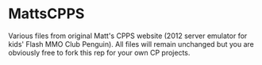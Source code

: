 # MattsCPPS
Various files from original Matt's CPPS website (2012 server emulator for kids' Flash MMO Club Penguin). All files will remain unchanged but you are obviously free to fork this rep for your own CP projects.
